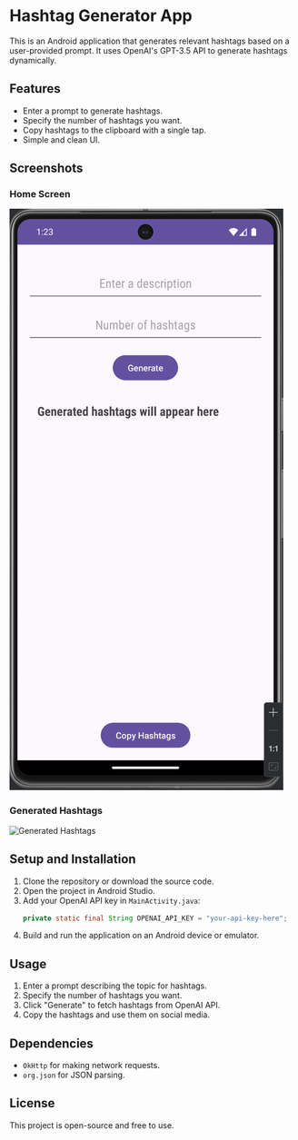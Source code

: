 # Hashtag Generator App

This is an Android application that generates relevant hashtags based on a user-provided prompt. 
It uses OpenAI's GPT-3.5 API to generate hashtags dynamically.

## Features

- Enter a prompt to generate hashtags.
- Specify the number of hashtags you want.
- Copy hashtags to the clipboard with a single tap.
- Simple and clean UI.


## Screenshots

### Home Screen
![Home Screen](/Screenshot01.png)

### Generated Hashtags
![Generated Hashtags](images/screenshot2.png)

## Setup and Installation

1. Clone the repository or download the source code.
2. Open the project in Android Studio.
3. Add your OpenAI API key in `MainActivity.java`:
   ```java
   private static final String OPENAI_API_KEY = "your-api-key-here";
   ```
4. Build and run the application on an Android device or emulator.

## Usage

1. Enter a prompt describing the topic for hashtags.
2. Specify the number of hashtags you want.
3. Click "Generate" to fetch hashtags from OpenAI API.
4. Copy the hashtags and use them on social media.

## Dependencies

- `OkHttp` for making network requests.
- `org.json` for JSON parsing.

## License

This project is open-source and free to use.
